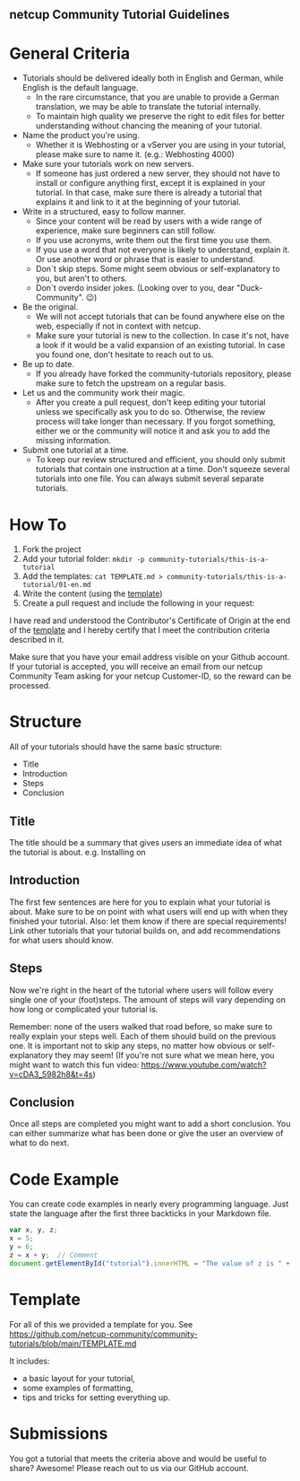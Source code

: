 ## netcup Community Tutorial Guidelines

# General Criteria 
- Tutorials should be delivered ideally both in English and German, while English is the default language.
   - In the rare circumstance, that you are unable to provide a German translation, we may be able to translate the tutorial internally.
   - To maintain high quality we preserve the right to edit files for better understanding without chancing the meaning of your tutorial.
- Name the product you're using.
   - Whether it is Webhosting or a vServer you are using in your tutorial, please make sure to name it. (e.g.: Webhosting 4000)
- Make sure your tutorials work on new servers.
   - If someone has just ordered a new server, they should not have to install or configure anything first, except it is explained in your tutorial. In that case, make sure there is already a tutorial that explains it and link to it at the beginning of your tutorial.
- Write in a structured, easy to follow manner.
   - Since your content will be read by users with a wide range of experience, make sure beginners can still follow.
   - If you use acronyms, write them out the first time you use them.
   - If you use a word that not everyone is likely to understand, explain it. Or use another word or phrase that is easier to understand.
   - Don´t skip steps. Some might seem obvious or self-explanatory to you, but aren't to others.
   - Don´t overdo insider jokes. (Looking over to you, dear "Duck-Community". :wink:)
- Be the original.
   - We will not accept tutorials that can be found anywhere else on the web, especially if not in context with netcup.
   - Make sure your tutorial is new to the collection. In case it's not, have a look if it would be a valid expansion of an existing tutorial. In case you found one, don't hesitate to reach out to us.
- Be up to date.
   - If you already have forked the community-tutorials repository, please make sure to fetch the upstream on a regular basis.
- Let us and the community work their magic.
   - After you create a pull request, don't keep editing your tutorial unless we specifically ask you to do so. Otherwise, the review process will take longer than necessary. If you forgot something, either we or the community will notice it and ask you to add the missing information. 
- Submit one tutorial at a time. 
   - To keep our review structured and efficient, you should only submit tutorials that contain one instruction at a time. Don't squeeze several tutorials into one file. You can always submit several separate tutorials.

# How To
1) Fork the project
2) Add your tutorial folder: `mkdir -p community-tutorials/this-is-a-tutorial`  
3) Add the templates: `cat TEMPLATE.md > community-tutorials/this-is-a-tutorial/01-en.md` 
4) Write the content (using the [template](https://github.com/netcup-community/community-tutorials/blob/main/TEMPLATE.md)) 
5) Create a pull request and include the following in your request:

I have read and understood the Contributor's Certificate of Origin at the end of the [template](https://github.com/netcup-community/community-tutorials/blob/main/TEMPLATE.md) and I hereby certify that I meet the contribution criteria described in it. 

Make sure that you have your email address visible on your Github account. If your tutorial is accepted, you will receive an email from our netcup Community Team asking for your netcup Customer-ID, so the reward can be processed.

# Structure
All of your tutorials should have the same basic structure:

- Title
- Introduction
- Steps
- Conclusion
## Title
The title should be a summary that gives users an immediate idea of what the tutorial is about. e.g. Installing <software> on <Operating System>

 ## Introduction
The first few sentences are here for you to explain what your tutorial is about. Make sure to be on point with what users will end up with when they finished your tutorial. Also: let them know if there are special requirements! Link other tutorials that your tutorial builds on, and add recommendations for what users should know.

## Steps
Now we're right in the heart of the tutorial where users will follow every single one of your (foot)steps.
The amount of steps will vary depending on how long or complicated your tutorial is.

Remember: none of the users walked that road before, so make sure to really explain your steps well.
Each of them should build on the previous one. It is important not to skip any steps, no matter how obvious or self-explanatory they may seem! (If you're not sure what we mean here, you might want to watch this fun video: https://www.youtube.com/watch?v=cDA3_5982h8&t=4s)

## Conclusion
Once all steps are completed you might want to add a short conclusion.
You can either summarize what has been done or give the user an overview of what to do next.

# Code Example
You can create code examples in nearly every programming language. Just state the language after the first three backticks in your Markdown file.

``` js
var x, y, z;
x = 5;    
y = 6;   
z = x + y;  // Comment
document.getElementById("tutorial").innerHTML = "The value of z is " + z + ".";
```

# Template
For all of this we provided a template for you. See https://github.com/netcup-community/community-tutorials/blob/main/TEMPLATE.md

It includes:

- a basic layout for your tutorial,
- some examples of formatting,
- tips and tricks for setting everything up.
 
# Submissions
You got a tutorial that meets the criteria above and would be useful to share? Awesome! Please reach out to us via our GitHub account. 
